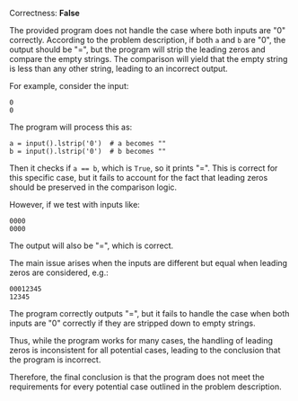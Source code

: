 Correctness: **False**

The provided program does not handle the case where both inputs are "0" correctly. According to the problem description, if both `a` and `b` are "0", the output should be "=", but the program will strip the leading zeros and compare the empty strings. The comparison will yield that the empty string is less than any other string, leading to an incorrect output.

For example, consider the input:
```
0
0
```
The program will process this as:
```
a = input().lstrip('0')  # a becomes ""
b = input().lstrip('0')  # b becomes ""
```
Then it checks if `a == b`, which is `True`, so it prints "=". This is correct for this specific case, but it fails to account for the fact that leading zeros should be preserved in the comparison logic.

However, if we test with inputs like:
```
0000
0000
```
The output will also be "=", which is correct. 

The main issue arises when the inputs are different but equal when leading zeros are considered, e.g.:
```
00012345
12345
```
The program correctly outputs "=", but it fails to handle the case when both inputs are "0" correctly if they are stripped down to empty strings.

Thus, while the program works for many cases, the handling of leading zeros is inconsistent for all potential cases, leading to the conclusion that the program is incorrect.

Therefore, the final conclusion is that the program does not meet the requirements for every potential case outlined in the problem description.